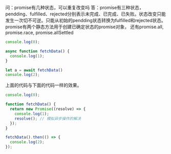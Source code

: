 问：promise有几种状态，可以重复改变吗
答：promise有三种状态，pendding、fulfilled、rejected分别表示未完成、已完成、已失败。状态改变只能发生一次切不可逆。只能从初始的pendding状态转换为fulfilled和rejected状态。
promise有两个静态方法用于创建已确定状态的promise对象，
还有promise.all, promise.race, promise.allSettled

```js
console.log(0);

async function fetchData() {
  console.log(1);
}

let a = await fetchData()
console.log(2);
```

上面的代码与下面的代码一样的效果。

```js
console.log(0);

function fetchData() {
  return new Promise((resolve) => {
    console.log(1);
    resolve(); // 模拟异步操作的解决
  });
}

fetchData().then(() => {
  console.log(2);
});

```

